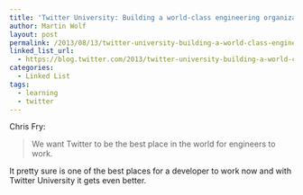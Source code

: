 ```yaml
---
title: 'Twitter University: Building a world-class engineering organization'
author: Martin Wolf
layout: post
permalink: /2013/08/13/twitter-university-building-a-world-class-engineering-organization/
linked_list_url:
  - https://blog.twitter.com/2013/twitter-university-building-a-world-class-engineering-organization
categories:
  - Linked List
tags:
  - learning
  - twitter
---
```

<p class="linked-list-quote-author">
  Chris Fry:
</p>

> We want Twitter to be the best place in the world for engineers to work.

It pretty sure is one of the best places for a developer to work now and with Twitter University it gets even better.
